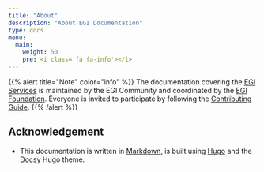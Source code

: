 ```yaml
---
title: "About"
description: "About EGI Documentation"
type: docs
menu:
  main:
    weight: 50
    pre: <i class='fa fa-info'></i>
---
```


{{% alert title="Note" color="info" %}} The documentation covering the
[EGI Services](https://www.egi.eu/services/) is maintained by the EGI Community
and coordinated by the
[EGI Foundation](https://www.egi.eu/about/egi-foundation/). Everyone is invited
to participate by following the [Contributing Guide](contributing/).
{{% /alert %}}

## Acknowledgement

- This documentation is written in [Markdown](https://spec.commonmark.org/0.29/),
  is built using [Hugo](https://gohugo.io) and the
  [Docsy](https://github.com/google/docsy) Hugo theme.

